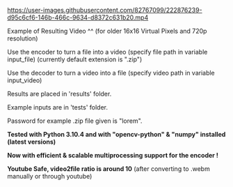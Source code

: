 https://user-images.githubusercontent.com/82767099/222876239-d95c6cf6-146b-466c-9634-d8372c631b20.mp4

Example of Resulting Video ^^ (for older 16x16 Virtual Pixels and 720p resolution) 

Use the encoder to turn a file into a video (specify file path in variable input_file) (currently default extension is ".zip")

Use the decoder to turn a video into a file (specify video path in variable input_video) 

Results are placed in 'results' folder.


Example inputs are in 'tests' folder.



Password for example .zip file given is "lorem".

**Tested with Python 3.10.4 and with "opencv-python" & "numpy" installed (latest versions)**

**Now with efficient & scalable multiprocessing support for the encoder !**

**Youtube Safe, video2file ratio is around 10** (after converting to .webm manually or through youtube)
